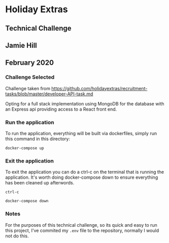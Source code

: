 # Holiday Extras

## Technical Challenge

## Jamie Hill

## February 2020

### **Challenge Selected**

Challenge taken from https://github.com/holidayextras/recruitment-tasks/blob/master/developer-API-task.md

Opting for a full stack implementation using MongoDB for the database with an Express api providing access to a React front end.

### **Run the application**

To run the application, everything will be built via dockerfiles, simply run this command in this directory:

`docker-compose up`

### **Exit the application**

To exit the application you can do a ctrl-c on the terminal that is running the application. It's worth doing docker-compose down to ensure everything has been cleaned up afterwords.

`ctrl-c`

`docker-compose down`

### **Notes**

For the purposes of this technical challenge, so its quick and easy to run this project, I've commited my `.env` file to the repository, normally I would not do this.
